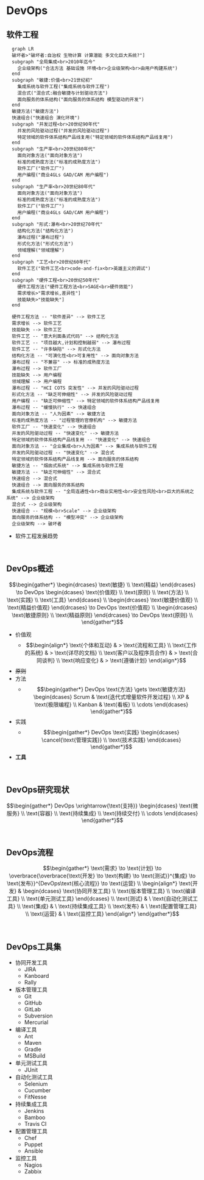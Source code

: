 # DevOps

## 软件工程

```mermaid
  graph LR
  破坏者>"破坏者:自治权 生物计算 计算潜能 多文化巨大系统?"]
  subgraph "全局集成<br>2010年迄今"
    企业级架构("合法方法 基础设施 环境<br>企业级架构<br>由用户构建系统")
  end
  subgraph "敏捷:价值<br>21世纪初"
    集成系统与软件工程("集成系统与软件工程")
    混合式("混合式:融合敏捷与计划驱动方法")
    面向服务的体系结构("面向服务的体系结构 模型驱动的开发")
  end
  敏捷方法("敏捷方法")
  快速组合("快速组合 演化环境")
  subgraph "并发过程<br>20世纪90年代"
    并发的风险驱动过程("并发的风险驱动过程")
    特定领域的软件体系结构产品线复用("特定领域的软件体系结构产品线复用")
  end
  subgraph "生产率<br>20世纪80年代"
    面向对象方法("面向对象方法")
    标准的成熟度方法("标准的成熟度方法")
    软件工厂("软件工厂")
    用户编程("商业4GLs GAD/CAM 用户编程")
  end
  subgraph "生产率<br>20世纪80年代"
    面向对象方法("面向对象方法")
    标准的成熟度方法("标准的成熟度方法")
    软件工厂("软件工厂")
    用户编程("商业4GLs GAD/CAM 用户编程")
  end
  subgraph "形式:瀑布<br>20世纪70年代"
    结构化方法("结构化方法")
    瀑布过程("瀑布过程")
    形式化方法("形式化方法")
    领域理解("领域理解")
  end
  subgraph "工艺<br>20世纪60年代"
    软件工艺("软件工艺<br>code-and-fix<br>英雄主义的调试")
  end
  subgraph "硬件工程<br>20世纪50年代"
    硬件工程方法("硬件工程方法<br>SAGE<br>硬件效能")
    需求增长>"需求增长,差异性"]
    技能缺失>"技能缺失"]
  end

  硬件工程方法 -- "软件差异" --> 软件工艺
  需求增长 --> 软件工艺
  技能缺失 --> 软件工艺
  软件工艺 -- "意大利面条式代码" --> 结构化方法
  软件工艺 -- "项目越大,计划和控制越弱" --> 瀑布过程
  软件工艺 -- "许多缺陷" --> 形式化方法
  结构化方法 -- "可演化性<br>可复用性" --> 面向对象方法
  瀑布过程 -- "不兼容" --> 标准的成熟度方法
  瀑布过程 --> 软件工厂
  技能缺失 --> 用户编程
  领域理解 --> 用户编程
  瀑布过程 -- "HCI COTS 突发性" --> 并发的风险驱动过程
  形式化方法 -- "缺乏可伸缩性" --> 并发的风险驱动过程
  用户编程 -- "缺乏可伸缩性" --> 特定领域的软件体系结构产品线复用
  瀑布过程 -- "缓慢执行" --> 快速组合
  面向对象方法 -- "人为因素" --> 敏捷方法
  标准的成熟度方法 -- "过程管理的官僚机构" --> 敏捷方法
  软件工厂 -- "快速变化" --> 快速组合
  并发的风险驱动过程 -- "快速变化" --> 敏捷方法
  特定领域的软件体系结构产品线复用 -- "快速变化" --> 快速组合
  面向对象方法 -- "企业集成<br>人为因素" --> 集成系统与软件工程
  并发的风险驱动过程 -- "快速变化" --> 混合式
  特定领域的软件体系结构产品线复用 --> 面向服务的体系结构
  敏捷方法 -- "烟囱式系统" --> 集成系统与软件工程
  敏捷方法 -- "缺乏可伸缩性" --> 混合式
  快速组合 --> 混合式
  快速组合 --> 面向服务的体系结构
  集成系统与软件工程 -- "全局连通性<br>商业实用性<br>安全性风险<br>巨大的系统之系统" --> 企业级架构
  混合式 --> 企业级架构
  快速组合 -- "规模<br>Scale" --> 企业级架构
  面向服务的体系结构 -- "模型冲突" --> 企业级架构
  企业级架构 --> 破坏者
```

  + 软件工程发展趋势

<br>

## DevOps概述

$$\begin{gather*}
  \begin{drcases}
  \text{敏捷} \\
  \text{精益}
  \end{drcases}
  \to DevOps
  \begin{dcases}
  \text{价值观} \\
  \text{原则} \\
  \text{方法} \\
  \text{实践} \\
  \text{工具}
  \end{dcases} \\
  \begin{drcases}
  \text{敏捷价值观} \\
  \text{精益价值观}
  \end{drcases}
  \to DevOps \text{价值观} \\
  \begin{drcases}
  \text{敏捷原则} \\
  \text{精益原则}
  \end{drcases}
  \to DevOps \text{原则} \\
  \end{gather*}$$
  + 价值观
    + $$\begin{align*}
        \text{个体和互动} & > \text{流程和工具} \\
        \text{工作的系统} & > \text{详尽的文档} \\
        \text{客户以及程序员合作} & > \text{合同谈判} \\
        \text{响应变化} & > \text{遵循计划} 
        \end{align*}$$
  + ~~原则~~
  + 方法
    + $$\begin{gather*}
        DevOps \text{方法} \gets \text{敏捷方法}
        \begin{dcases}
        Scrum & \text{迭代式增量软件开发过程} \\
        XP & \text{极限编程} \\
        Kanban & \text{看板} \\
        \cdots
        \end{dcases}
        \end{gather*}$$ 
  + 实践
    + $$\begin{gather*}
        DevOps \text{实践}
        \begin{dcases}
        \cancel{\text{管理实践}} \\
        \text{技术实践}
        \end{dcases}
        \end{gather*}$$ 
  + **工具**

<br>

## DevOps研究现状

$$\begin{gather*}
  DevOps \xrightarrow{\text{支持}}
  \begin{dcases}
  \text{微服务} \\
  \text{容器} \\
  \text{持续集成} \\
  \text{持续交付} \\
  \cdots
  \end{dcases}
  \end{gather*}$$ 

<br>

## DevOps流程

$$\begin{gather*}
  \text{需求} \to \text{计划} \to \overbrace{\overbrace{\text{开发} \to \text{构建} \to \text{测试}}^{集成} \to \text{发布}}^{DevOps\text{核心流程}} \to \text{运营} \\
  \begin{align*}
  \text{开发} &
  \begin{dcases}
  \text{协同开发工具} \\
  \text{版本管理工具} \\
  \text{编译工具} \\
  \text{单元测试工具}
  \end{dcases} \\
  \text{测试} & \ \text{自动化测试工具} \\
  \text{集成} & \ \text{持续集成工具} \\
  \text{发布} & \ \text{配置管理工具} \\
  \text{运营} & \ \text{监控工具}
  \end{align*} 
  \end{gather*}$$
  
<br>

## DevOps工具集

+ 协同开发工具
  + JIRA
  + Kanboard
  + Rally
+ 版本管理工具
  + Git
  + GitHub
  + GitLab
  + Subversion
  + Mercurial
+ 编译工具
  + Ant
  + Maven
  + Gradle
  + MSBuild
+ 单元测试工具
  + JUnit
+ 自动化测试工具
  + Selenium
  + Cucumber
  + FitNesse
+ 持续集成工具
  + Jenkins
  + Bamboo
  + Travis CI
+ 配置管理工具
  + Chef
  + Puppet
  + Ansible
+ 监控工具
  + Nagios
  + Zabbix
